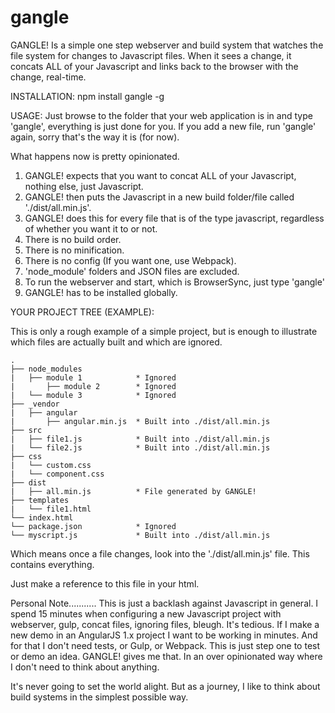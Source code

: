 # gangle
GANGLE! Is a simple one step webserver and build system that watches the file system for changes to Javascript files. When it sees a change, it concats ALL of your Javascript and links back to the browser with the change, real-time.

INSTALLATION: 
npm install gangle -g

USAGE: 
Just browse to the folder that your web application is in and type 'gangle', everything is just done for you. If you add a new file, run 'gangle' again, sorry that's the way it is (for now).

What happens now is pretty opinionated. 

1. GANGLE! expects that you want to concat ALL of your Javascript, nothing else, just Javascript. 
2. GANGLE! then puts the Javascript in a new build folder/file called './dist/all.min.js'.
3. GANGLE! does this for every file that is of the type javascript, regardless of whether you want it to or not.
4. There is no build order.
5. There is no minification.
6. There is no config (If you want one, use Webpack).
7. 'node_module' folders and JSON files are excluded.
8. To run the webserver and start, which is BrowserSync, just type 'gangle'
9. GANGLE! has to be installed globally.


YOUR PROJECT TREE (EXAMPLE):

This is only a rough example of a simple project, but is enough to illustrate which files are actually built and which are ignored.


    .
    ├── node_modules
    |   ├── module 1            * Ignored
    |       ├── module 2        * Ignored
    |   └── module 3            * Ignored
    ├── _vendor
    |   ├── angular      
    |       ├── angular.min.js  * Built into ./dist/all.min.js
    ├── src
    |   ├── file1.js            * Built into ./dist/all.min.js
    |   └── file2.js            * Built into ./dist/all.min.js
    ├── css 
    |   └── custom.css
    |   └── component.css
    ├── dist
    |   ├── all.min.js          * File generated by GANGLE!
    ├── templates
    |   └── file1.html
    └── index.html
    └── package.json            * Ignored
    └── myscript.js             * Built into ./dist/all.min.js

Which means once a file changes, look into the './dist/all.min.js' file. This contains everything.

Just make a reference to this file in your html.

Personal Note...........
This is just a backlash against Javascript in general. I spend 15 minutes when configuring a new Javascript project with webserver, gulp, concat files, ignoring files, bleugh. It's tedious. If I make a new demo in an AngularJS 1.x project I want to be working in minutes. And for that I don't need tests, or Gulp, or Webpack. This is just step one to test or demo an idea. GANGLE! gives me that. In an over opinionated way where I don't need to think about anything.

It's never going to set the world alight. But as a journey, I like to think about build systems in the simplest possible way.
